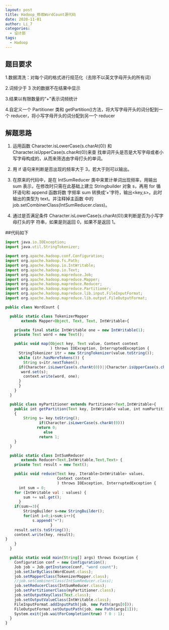 ```yaml
---
layout: post
title: Hadoop_修改WordCount源代码
date: 2020-11-01
author: Li_7
categories:
  - 设计部
tags:
  - Hadoop
---
```


## 题目要求

1.数据清洗：对每个词的格式进行规范化（去除不以英文字母开头的所有词）

2.词频少于 3 次的数据不在结果中显示

3.结果以有限数量的“+”表示词频统计

4.自定义一个 Partitioner 类和 getPartition()方法，将大写字母开头的词分配到一个 reducer，将小写字母开头的词分配到另一个 reducer

## 解题思路

1. 运用函数 Character.isLowerCase(s.charAt(0)) 和 Character.isUpperCase(s.charAt(0))来查 找单词开头是否是大写字母或者小写字母构成的，从而来筛选由字母打头的单词。

2. 用 if 语句来判断是否出现的频率大于 3，若大于则可以输出。

3. 在原来的代码中，是在 IntSumReducer 类中来累计单词出现频率，用输出 sum 表示，在修改时只需在此基础上建立 Stringbuilder 对象 s，再用 for 循环语句和 append 函数将数 字频率 sum 转换成‘+’字符，输出<key,s>。此时输出的类型为 text。并注释掉主函数 中的 job.setCombinerClass(IntSumReducer.class)。

4. 通过是否满足条件 Character.isLowerCase(s.charAt(0))来判断是否为小写字母打头的字 符串，如果是则返回 0，如果不是返回 1。

##代码如下

```javascript
import java.io.IOException;
import java.util.StringTokenizer;

import org.apache.hadoop.conf.Configuration;
import org.apache.hadoop.fs.Path;
import org.apache.hadoop.io.IntWritable;
import org.apache.hadoop.io.Text;
import org.apache.hadoop.mapreduce.Job;
import org.apache.hadoop.mapreduce.Mapper;
import org.apache.hadoop.mapreduce.Reducer;
import org.apache.hadoop.mapreduce.Partitioner;
import org.apache.hadoop.mapreduce.lib.input.FileInputFormat;
import org.apache.hadoop.mapreduce.lib.output.FileOutputFormat;

public class WordCount {

  public static class TokenizerMapper
       extends Mapper<Object, Text, Text, IntWritable>{

    private final static IntWritable one = new IntWritable(1);
    private Text word = new Text();

    public void map(Object key, Text value, Context context
                    ) throws IOException, InterruptedException {
      StringTokenizer itr = new StringTokenizer(value.toString());
      while (itr.hasMoreTokens()) {
        String s=itr.nextToken();
      if(Character.isLowerCase(s.charAt(0))||Character.isUpperCase(s.charAt(0))){
       word.set(s);
        context.write(word, one);
      }
      }
    }
  }

  public class myPartitioner extends Partitioner<Text,IntWritable>{
  	public int getPartition(Text key, IntWritable value, int numPartitions)
	{
		String s= key.toString();
               if(Character.isLowerCase(s.charAt(0)))
              return 0;
                 else
               return 1;
	}
  }

  public static class IntSumReducer
       extends Reducer<Text,IntWritable,Text,Text> {
    private Text result = new Text();

    public void reduce(Text key, Iterable<IntWritable> values,
                       Context context
                       ) throws IOException, InterruptedException {
      int sum = 0;
	for (IntWritable val : values) {
		sum += val.get();
      }
	if(sum>=3){
		StringBuilder s=new StringBuilder();
		for(int i=0;i<sum;i++){
			s.append("+");
					}
    result.set(s.toString());
    context.write(key, result);
}
    }
  }

  public static void main(String[] args) throws Exception {
    Configuration conf = new Configuration();
    Job job = Job.getInstance(conf, "word count");
    job.setJarByClass(WordCount.class);
    job.setMapperClass(TokenizerMapper.class);
    //job.setCombinerClass(IntSumReducer.class);
    job.setReducerClass(IntSumReducer.class);
    job.setPartitionerClass(myPartitioner.class);
    job.setOutputKeyClass(Text.class);
    job.setOutputValueClass(IntWritable.class);
    FileInputFormat.addInputPath(job, new Path(args[0]));
    FileOutputFormat.setOutputPath(job, new Path(args[1]));
    System.exit(job.waitForCompletion(true) ? 0 : 1);
  }
}


```

​
